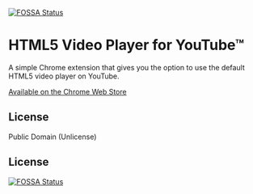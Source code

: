 [![FOSSA Status](https://app.fossa.io/api/projects/git%2Bgithub.com%2FHartmarken%2FYouTubeHTML5.svg?type=shield)](https://app.fossa.io/projects/git%2Bgithub.com%2FHartmarken%2FYouTubeHTML5?ref=badge_shield)

HTML5 Video Player for YouTube&trade;
=====================================

A simple Chrome extension that gives you the option to use the default HTML5 video player on YouTube.

[Available on the Chrome Web Store](https://chrome.google.com/webstore/detail/dolajcekhnohkpncmhgledbmndjpblei)

License
-------
Public Domain (Unlicense)


## License
[![FOSSA Status](https://app.fossa.io/api/projects/git%2Bgithub.com%2FHartmarken%2FYouTubeHTML5.svg?type=large)](https://app.fossa.io/projects/git%2Bgithub.com%2FHartmarken%2FYouTubeHTML5?ref=badge_large)